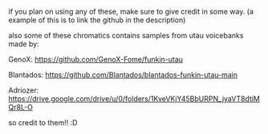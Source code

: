 if you plan on using any of these, make sure to give credit in some way.
(a example of this is to link the github in the description)

also some of these chromatics contains samples from utau voicebanks made by:

GenoX: https://github.com/GenoX-Fome/funkin-utau

Blantados: https://github.com/Blantados/blantados-funkin-utau-main

Adriozer: https://drive.google.com/drive/u/0/folders/1KveVKjY45BbURPN_jyaVT8dtiMQr8L-O


so credit to them!! :D

